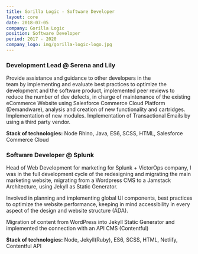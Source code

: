 ```yaml
---
title: Gorilla Logic - Software Developer
layout: core
date: 2018-07-05
company: Gorilla Logic
position: Software Developer 
period: 2017 - 2020
company_logo: img/gorilla-logic-logo.jpg
---
```



### **Development Lead @ Serena and Lily**

Provide assistance and guidance to other developers in the team by implementing and evaluate best practices to optimize the development and the software product, implemented peer reviews to reduce the number of dev defects, in charge of maintenance of the existing eCommerce Website using Salesforce Commerce Cloud Platform (Demandware), analysis and creation of new functionality and cartridges. Implementation of new modules. Implementation of Transactional Emails by using a third party vendor.

**Stack of technologies:** Node Rhino, Java, ES6, SCSS, HTML, Salesforce Commerce Cloud

### **Software Developer @ Splunk**

Head of Web Development for marketing for Splunk + VictorOps company, I was in the full development cycle of the redesigning and migrating the main marketing website, migrating from a Wordpress CMS to a Jamstack Architecture, using Jekyll as Static Generator. 

Involved in planning and implementing global UI components, best practices to optimize the website performance, keeping in mind accessibility in every aspect of the design and website structure (ADA). 

Migration of content from WordPress into Jekyll Static Generator and implemented the connection with an API CMS (Contentful) 

**Stack of technologies:** Node, Jekyll(Ruby), ES6, SCSS, HTML, Netlify, Contentful API
